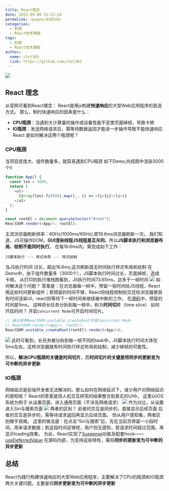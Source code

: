 ```yaml
---
title: React理念
date: 2022-09-08 15:23:24
permalink: /pages/d382d4/
categories: 
  - 前端
  - React技术揭秘
tags: 
  - 前端
  - React技术揭秘
author: 
  name: chst365
  link: https://github.com/chst365
---
```

![](https://cdn.jsdelivr.net/gh/chst365/bolgImgs/imgs/topImgs/348.jpg)
## React 理念
从官网可看到React理念：
React是用js构建**快速响应**的大型Web应用程序的首选方式。
那么，制约快速响应的因素是什么：
- **CPU瓶颈**：当遇到大计算量的操作或设备性能不足使页面掉帧，导致卡顿
- **IO瓶颈**：发送网络请求后，需等待数据返回才能进一步操作导致不能快速响应
React 是如何解决这两个瓶颈呢？

### CPU瓶颈
当项目变庞大、组件数量多，就容易遇到CPU瓶颈
如下Demo,向视图中渲染3000个li
```js
function App() {
  const len = 3000;
  return (
    <ul>
      {Array(len).fill(0).map((_, i) => <li>{i}</li>)}
    </ul>
  );
}

const rootEl = document.querySelector("#root");
ReactDOM.render(<App/>, rootEl);  
```
主流浏览器刷新频率：60Hz(1000ms/60Hz),即16.6ms浏览器刷新一次。
我们知道，JS可操作DOM，**GUI渲染线程JS线程是互斥的**。所以**JS脚本执行和浏览器布局、绘制不能同时执行**。
在每16.6ms内，需完成如下工作：
```
JS脚本执行 --- 样式布局 --- 样式绘制
```
当JS执行时间 过长，超出16.6ms,这次刷新就无时间执行样式布局和绘制
在Demo中，由于组件数量多（3000个），JS脚本执行时间过长，页面掉帧，造成卡顿。
从打印的执行堆栈图看到，JS执行时间73.65ms，远多于一帧时间
![](https://react.iamkasong.com/img/long-task.png)
如何解决这个问题？
答案是：在浏览器每一帧中，预留一些时间给JS线程，React用这些时间更新组件；若预留的时间不够，React将线程控制权交还给浏览器使其有时间渲染UI，react则等待下一帧时间来继续被中断的工作。
在[源码](https://github.com/facebook/react/blob/1fb18e22ae66fdb1dc127347e169e73948778e5a/packages/scheduler/src/forks/SchedulerHostConfig.default.js#L119)中，预留的时间是5ms。
这种将长任务分拆到每一帧中，称为**时间切片**（time slice）
如何开启时间？
开启`Concurrent Mode`可开启时间切片。
```js
// 通过使用ReactDOM.unstable_createRoot开启Concurrent Mode
// ReactDOM.render(<App/>, rootEl);  
ReactDOM.unstable_createRoot(rootEl).render(<App/>);
```
![](https://react.iamkasong.com/img/time-slice.png)
此时可看到，长任务被分拆到每一帧不同的task中，JS脚本执行时间大体在5ms左右，这样浏览器就有时间执行样式布局和绘制，减少掉帧的可能性。

所以，**解决CPU瓶颈的关键是时间切片**，而**时间切片的关键是将同步的更新变为可中断的异步更新**
### IO瓶颈
网络延迟是前端开发者无法解决的。那么如何在网络延迟下，减少用户对网络延迟的感知呢？
React的答案是将人机交互研究的结果整合到真实的UI中。
这里以IOS系统为例子
从设置页面，进入通用页面（不涉及网络请求）
![](https://react.iamkasong.com/img/legacy-move.gif)
作为对比，从设置进入Siri与搜索页面
![](https://react.iamkasong.com/img/concurrent-mov.gif)
两者的区别？
前者的交互是同步的，直接显示后续页面
后者的交互是异步的，需等待请求返回再显示后续页面。
但从用户感知看，两者区别微乎其微。
这里的做法是：在点击“Siri与搜索”后，先在当前页停留一小段时间，用来请求数据；若这段时间足够短，用户则无感知，若请求时间超过范围，再显示loading效果。
为此，React实现了[Suspense](https://zh-hans.reactjs.org/docs/concurrent-mode-suspense.html)功能及配套hook——[useDeferredValue](https://zh-hans.reactjs.org/docs/concurrent-mode-reference.html#usedeferredvalue)
在源码内部，为支持这些特性，需将**同步的更新变为可中断的异步更新**

## 总结
React为践行构建快速响应的大型Web应用程序，主要解决了CPU的瓶颈和IO瓶颈两大关键问题。主要是将**同步更新变为可中断的异步更新**